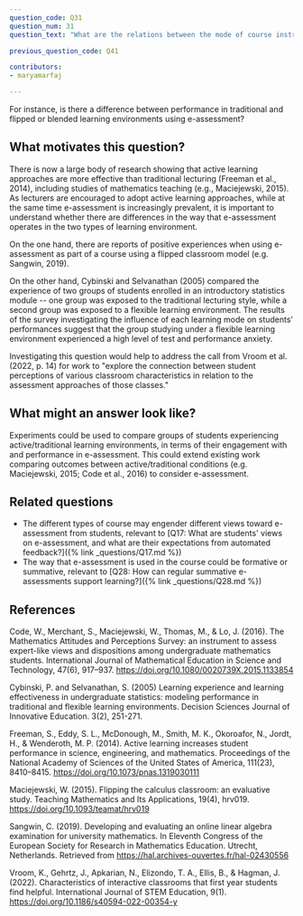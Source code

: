 ```yaml
---
question_code: Q31
question_num: 31
question_text: "What are the relations between the mode of course instruction and students' performance and activity in e-assessment?" 

previous_question_code: Q41

contributors: 
- maryamarfaj

---
```



For instance, is there a difference between performance in traditional and flipped or blended learning environments using e-assessment? 



## What motivates this question?

There is now a large body of research showing that active learning approaches are more effective than traditional lecturing (Freeman et al., 2014), including studies of mathematics teaching (e.g., Maciejewski, 2015).
As lecturers are encouraged to adopt active learning approaches, while at the same time e-assessment is increasingly prevalent, it is important to understand whether there are differences in the way that e-assessment operates in the two types of learning environment.

On the one hand, there are reports of positive experiences when using e-assessment as part of a course using a flipped classroom model (e.g. Sangwin, 2019).

On the other hand, Cybinski and Selvanathan (2005) compared the experience of two groups of students enrolled in an introductory statistics module -- one group was exposed to the traditional lecturing style, while a second group was exposed to a flexible learning environment. The results of the survey investigating the influence of each learning mode  on students’ performances suggest that the group studying under a flexible learning environment experienced a high level of test and performance anxiety.

Investigating this question would help to address the call from Vroom et al. (2022, p. 14) for work to "explore the connection between student perceptions of various classroom characteristics in relation to the assessment approaches of those classes."


## What might an answer look like?

Experiments could be used to compare groups of students experiencing active/traditional learning environments, in terms of their engagement with and performance in e-assessment. This could extend existing work comparing outcomes between active/traditional conditions (e.g. Maciejewski, 2015; Code et al., 2016) to consider e-assessment.

## Related questions

* The different types of course may engender different views toward e-assessment from students, relevant to [Q17: What are  students' views on e-assessment, and what are their expectations from automated feedback?]({% link _questions/Q17.md %})
* The way that e-assessment is used in the course could be formative or summative, relevant to [Q28: How can regular summative e-assessments support learning?]({% link _questions/Q28.md %})

## References

<div class="reference_list" markdown="1">

Code, W., Merchant, S., Maciejewski, W., Thomas, M., & Lo, J. (2016). The Mathematics Attitudes and Perceptions Survey: an instrument to assess expert-like views and dispositions among undergraduate mathematics students. International Journal of Mathematical Education in Science and Technology, 47(6), 917–937. <https://doi.org/10.1080/0020739X.2015.1133854>

Cybinski, P. and Selvanathan, S. (2005) Learning experience and learning effectiveness in undergraduate statistics: modeling performance in traditional and flexible learning environments. Decision Sciences Journal of Innovative Education. 3(2), 251-271.

Freeman, S., Eddy, S. L., McDonough, M., Smith, M. K., Okoroafor, N., Jordt, H., & Wenderoth, M. P. (2014). Active learning increases student performance in science, engineering, and mathematics. Proceedings of the National Academy of Sciences of the United States of America, 111(23), 8410–8415. <https://doi.org/10.1073/pnas.1319030111>

Maciejewski, W. (2015). Flipping the calculus classroom: an evaluative study. Teaching Mathematics and Its Applications, 19(4), hrv019. <https://doi.org/10.1093/teamat/hrv019>

Sangwin, C. (2019). Developing and evaluating an online linear algebra examination for university mathematics. In Eleventh Congress of the European Society for Research in Mathematics Education. Utrecht, Netherlands. Retrieved from <https://hal.archives-ouvertes.fr/hal-02430556>

Vroom, K., Gehrtz, J., Apkarian, N., Elizondo, T. A., Ellis, B., & Hagman, J. (2022). Characteristics of interactive classrooms that first year students find helpful. International Journal of STEM Education, 9(1). <https://doi.org/10.1186/s40594-022-00354-y>

</div>
